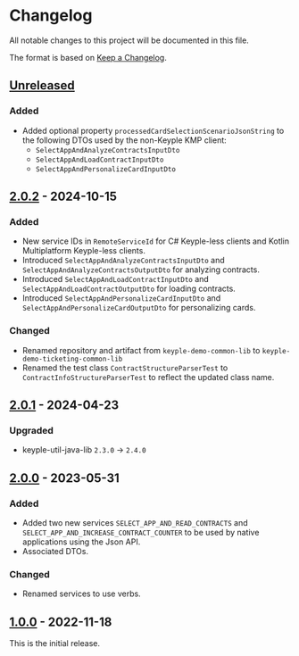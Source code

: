 # Changelog
All notable changes to this project will be documented in this file.

The format is based on [Keep a Changelog](https://keepachangelog.com/en/1.0.0/).

## [Unreleased]
### Added
- Added optional property `processedCardSelectionScenarioJsonString` to the following DTOs used by the non-Keyple KMP
  client:
  - `SelectAppAndAnalyzeContractsInputDto`
  - `SelectAppAndLoadContractInputDto`
  - `SelectAppAndPersonalizeCardInputDto`

## [2.0.2] - 2024-10-15
### Added
- New service IDs in `RemoteServiceId` for C# Keyple-less clients and Kotlin Multiplatform Keyple-less clients.
- Introduced `SelectAppAndAnalyzeContractsInputDto` and `SelectAppAndAnalyzeContractsOutputDto` for analyzing contracts.
- Introduced `SelectAppAndLoadContractInputDto` and `SelectAppAndLoadContractOutputDto` for loading contracts.
- Introduced `SelectAppAndPersonalizeCardInputDto` and `SelectAppAndPersonalizeCardOutputDto` for personalizing cards.
### Changed
- Renamed repository and artifact from `keyple-demo-common-lib` to `keyple-demo-ticketing-common-lib`
- Renamed the test class `ContractStructureParserTest` to `ContractInfoStructureParserTest` to reflect the updated class
  name.

## [2.0.1] - 2024-04-23
### Upgraded
- keyple-util-java-lib `2.3.0` -> `2.4.0`

## [2.0.0] - 2023-05-31
### Added
- Added two new services `SELECT_APP_AND_READ_CONTRACTS` and `SELECT_APP_AND_INCREASE_CONTRACT_COUNTER` to be used by
native applications using the Json API.
- Associated DTOs.
### Changed
- Renamed services to use verbs.

## [1.0.0] - 2022-11-18
This is the initial release.

[Unreleased]: https://github.com/calypsonet/keyple-demo-ticketing-common-lib/compare/2.0.2...HEAD
[2.0.2]: https://github.com/calypsonet/keyple-demo-ticketing-common-lib/compare/2.0.1...2.0.2
[2.0.1]: https://github.com/calypsonet/keyple-demo-ticketing-common-lib/compare/2.0.0...2.0.1
[2.0.0]: https://github.com/calypsonet/keyple-demo-ticketing-common-lib/compare/1.0.0...2.0.0
[1.0.0]: https://github.com/calypsonet/keyple-demo-ticketing-common-lib/releases/tag/1.0.0